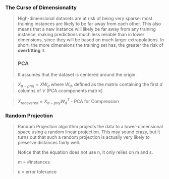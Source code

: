 ### The Curse of Dimensionality

> High-dimensional datasets are at risk of being very sparse: most
training instances are likely to be far away from each other. This also means
that a new instance will likely be far away from any training instance,
making predictions much less reliable than in lower dimensions, since they
will be based on much larger extrapolations. In short, the more dimensions
the training set has, the greater the risk of **overfitting** it.
>
> ### PCA
>
> It assumes that the dataset is centered around the origin.

> $X_{d-proj}=XW_d$ where $W_d$, defined as the matrix containing the first $d$ columns of $V$ (PCA ccomponents matrix)

> $X_{recovered}=X_{d-proj}W_d^T$ - PCA for Compression

### Random Projection

> Random Projection algorithm projects the data to
a lower-dimensional space using a random linear projection. This may
sound crazy, but it turns out that such a random projection is actually very
likely to preserve distances fairly well.
>
> Notice that the equation does not use n, it only
relies on m and ε.
> 
> m = #instances
> 
> ε = error tolerance
